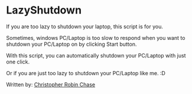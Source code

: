 # LazyShutdown
If you are too lazy to shutdown your laptop, this script is for you.

Sometimes, windows PC/Laptop is too slow to respond when you want to shutdown your PC/Laptop
on by clicking Start button. 

With this script, you can automatically shutdown your PC/Laptop with just one click.

Or if you are just too lazy to shutdown your PC/Laptop like me. :D


Written by: [Christopher Robin Chase](https://github.com/chrischase011/)
